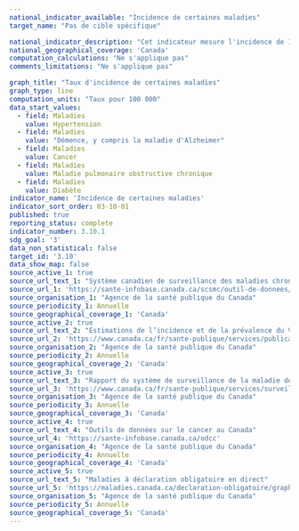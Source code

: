 ```yaml
---
national_indicator_available: "Incidence de certaines maladies"
target_name: "Pas de cible spécifique"

national_indicator_description: "Cet indicateur mesure l'incidence de 10 maladies sélectionnées à l'aide du taux pour 100 000 habitants."
national_geographical_coverage: 'Canada' 
computation_calculations: "Ne s'applique pas"
comments_limitations: "Ne s'applique pas"

graph_title: "Taux d'incidence de certaines maladies"
graph_type: line
computation_units: "Taux pour 100 000"
data_start_values: 
  - field: Maladies
    value: Hypertension
  - field: Maladies
    value: "Démence, y compris la maladie d'Alzheimer"
  - field: Maladies
    value: Cancer
  - field: Maladies
    value: Maladie pulmonaire obstructive chronique
  - field: Maladies
    value: Diabète
indicator_name: 'Incidence de certaines maladies'
indicator_sort_order: 03-10-01
published: true
reporting_status: complete
indicator_number: 3.10.1
sdg_goal: '3'
data_non_statistical: false
target_id: '3.10'
data_show_map: false
source_active_1: true
source_url_text_1: "Système canadien de surveillance des maladies chroniques (SCSMC)"
source_url_1: 'https://sante-infobase.canada.ca/scsmc/outil-de-donnees/?G=00&V=1&M=1'
source_organisation_1: "Agence de la santé publique du Canada"
source_periodicity_1: Annuelle
source_geographical_coverage_1: 'Canada'
source_active_2: true
source_url_text_2: "Estimations de l’incidence et de la prévalence du VIH"
source_url_2: 'https://www.canada.ca/fr/sante-publique/services/publications/maladies-et-affections/esume-estimations-incidence-prevalence-vih-progres-realises-canada-90-90-90.html'
source_organisation_2: "Agence de la santé publique du Canada"
source_periodicity_2: Annuelle
source_geographical_coverage_2: 'Canada'
source_active_3: true
source_url_text_3: "Rapport du système de surveillance de la maladie de Creutzfeldt-Jakob (SSMCJ)"
source_url_3: 'https://www.canada.ca/fr/sante-publique/services/surveillance/programme-contributions-surete-sang/maladie-creutzfeldt-jakob/mcj-surveillance-systeme.html'
source_organisation_3: "Agence de la santé publique du Canada"
source_periodicity_3: Annuelle
source_geographical_coverage_3: 'Canada'
source_active_4: true
source_url_text_4: "Outils de données sur le cancer au Canada"
source_url_4: 'https://sante-infobase.canada.ca/odcc'
source_organisation_4: "Agence de la santé publique du Canada"
source_periodicity_4: Annuelle
source_geographical_coverage_4: 'Canada'
source_active_5: true
source_url_text_5: "Maladies à déclaration obligatoire en direct"
source_url_5: 'https://maladies.canada.ca/declaration-obligatoire/graphiques?c=pl%27'
source_organisation_5: "Agence de la santé publique du Canada"
source_periodicity_5: Annuelle
source_geographical_coverage_5: 'Canada'
---
```

